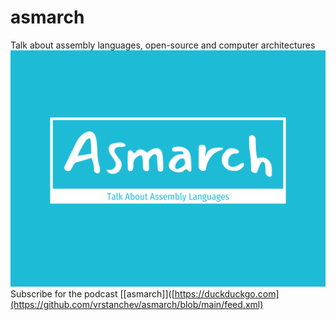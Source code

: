 # asmarch
Talk about assembly languages, open-source and computer architectures
![asmarch logo](asmarch.png "asmarch logo")
Subscribe for the podcast [[asmarch]]([https://duckduckgo.com](https://github.com/vrstanchev/asmarch/blob/main/feed.xml)
